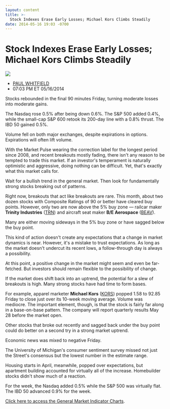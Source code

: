 ```yaml
---
layout: content
title: >-
  Stock Indexes Erase Early Losses; Michael Kors Climbs Steadily
date: 2014-05-16 19:03 -0700
---
```



Stock Indexes Erase Early Losses; Michael Kors Climbs Steadily
===============================================================


![](https://www.investors.com/wp-content/uploads/ibd-migrated-images/MPv_140519_635358507531472371.png)

* [PAUL WHITFIELD](https://www.investors.com/author/whitfieldp/ "Posts by PAUL WHITFIELD")
* 07:03 PM ET 05/16/2014




Stocks rebounded in the final 90 minutes Friday, turning moderate losses into moderate gains.

  

The Nasdaq rose 0.5% after being down 0.6%. The S&P 500 added 0.4%, while the small-cap S&P 600 retook its 200-day line with a 0.8% thrust. The IBD 50 gained 0.5%.

  

Volume fell on both major exchanges, despite expirations in options. Expirations will often lift volume.

  

With the Market Pulse wearing the correction label for the longest period since 2008, and recent breakouts mostly fading, there isn't any reason to be tempted to trade this market. If an investor's temperament is naturally optimistic and aggressive, doing nothing can be difficult. Yet, that's exactly what this market calls for.

  

Wait for a bullish trend in the general market. Then look for fundamentally strong stocks breaking out of patterns.

  

Right now, breakouts that act like breakouts are rare. This month, about two dozen stocks with Composite Ratings of 90 or better have cleared buy points. However, only two are now above the 5% buy zone — railcar maker **Trinity Industries** ([TRN](https://research.investors.com/quote.aspx?symbol=TRN)) and aircraft seat maker **B/E Aerospace** ([BEAV](https://research.investors.com/quote.aspx?symbol=BEAV)).

  

Many are either moving sideways in the 5% buy zone or have sagged below the buy point.

  

This kind of action doesn't create any expectations that a change in market dynamics is near. However, it's a mistake to trust expectations. As long as the market doesn't undercut its recent lows, a follow-through day is always a possibility.

  

At this point, a positive change in the market might seem and even be far-fetched. But investors should remain flexible to the possibility of change.

  

If the market does shift back into an uptrend, the potential for a slew of breakouts is high. Many strong stocks have had time to form bases.

  

For example, apparel marketer **Michael Kors** ([KORS](https://research.investors.com/quote.aspx?symbol=KORS)) popped 1.58 to 92.85 Friday to close just over its 10-week moving average. Volume was mediocre. The important element, though, is that the stock is fairly far along in a base-on-base pattern. The company will report quarterly results May 28 before the market open.

  

Other stocks that broke out recently and sagged back under the buy point could do better on a second try in a strong market uptrend.

  

Economic news was mixed to negative Friday.

  

The University of Michigan's consumer sentiment survey missed not just the Street's consensus but the lowest number in the estimate range.

  

Housing starts in April, meanwhile, popped over expectations, but apartment building accounted for virtually all of the increase. Homebuilder stocks didn't show much of a reaction.

  

For the week, the Nasdaq added 0.5% while the S&P 500 was virtually flat. The IBD 50 advanced 0.9% for the week.

  

[Click here to access the General Market Indicator Charts](https://www.investors.com/pdf/GMI_051914.pdf).




